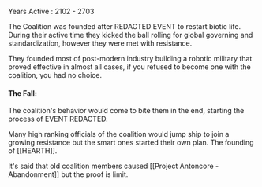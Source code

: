 Years Active : 2102 - 2703

The Coalition was founded after REDACTED EVENT to restart biotic life. During their active time they kicked the ball rolling for global governing and standardization, however they were met with resistance. 

They founded most of post-modern industry building a robotic military that proved effective in almost all cases, if you refused to become one with the coalition, you had no choice. 


#### The Fall:
The coalition's behavior would come to bite them in the end, starting the process of EVENT REDACTED.  

Many high ranking officials of the coalition would jump ship to join a growing resistance but the smart ones started their own plan. The founding of [[HEARTH]]. 

It's said that old coalition members caused [[Project Antoncore - Abandonment]] but the proof is limit. 